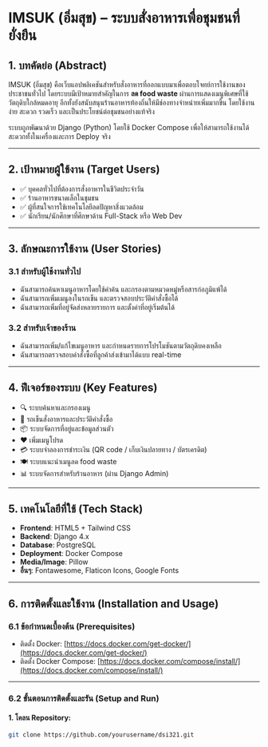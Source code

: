 # IMSUK (อิ่มสุข) – ระบบสั่งอาหารเพื่อชุมชนที่ยั่งยืน

## 1. บทคัดย่อ (Abstract)

IMSUK (อิ่มสุข) คือเว็บแอปพลิเคชันสำหรับสั่งอาหารที่ออกแบบมาเพื่อตอบโจทย์การใช้งานของประชาชนทั่วไป โดยระบบมีเป้าหมายสำคัญในการ **ลด food waste** ผ่านการแสดงเมนูพิเศษที่ใช้วัตถุดิบใกล้หมดอายุ อีกทั้งยังสนับสนุนร้านอาหารท้องถิ่นให้มีช่องทางจำหน่ายเพิ่มมากขึ้น โดยใช้งานง่าย สะดวก รวดเร็ว และเป็นประโยชน์ต่อชุมชนอย่างแท้จริง

ระบบถูกพัฒนาด้วย Django (Python) โดยใช้ Docker Compose เพื่อให้สามารถใช้งานได้สะดวกทั้งในเครื่องและการ Deploy จริง

---

## 2. เป้าหมายผู้ใช้งาน (Target Users)

- ✅ บุคคลทั่วไปที่ต้องการสั่งอาหารในชีวิตประจำวัน
- ✅ ร้านอาหารขนาดเล็กในชุมชน
- ✅ ผู้ที่สนใจการใช้เทคโนโลยีลดปัญหาสิ่งแวดล้อม
- ✅ นักเรียน/นักศึกษาที่ศึกษาด้าน Full-Stack หรือ Web Dev

---

## 3. ลักษณะการใช้งาน (User Stories)

### 3.1 สำหรับผู้ใช้งานทั่วไป

- ฉันสามารถค้นหาเมนูอาหารโดยใช้คำค้น และกรองตามหมวดหมู่หรือสารก่อภูมิแพ้ได้
- ฉันสามารถเพิ่มเมนูลงในรถเข็น และตรวจสอบประวัติคำสั่งซื้อได้
- ฉันสามารถเพิ่มที่อยู่จัดส่งหลายรายการ และตั้งค่าที่อยู่เริ่มต้นได้

### 3.2 สำหรับเจ้าของร้าน

- ฉันสามารถเพิ่ม/แก้ไขเมนูอาหาร และกำหนดรายการโปรโมชันตามวัตถุดิบคงเหลือ
- ฉันสามารถตรวจสอบคำสั่งซื้อที่ลูกค้าส่งเข้ามาได้แบบ real-time

---

## 4. ฟีเจอร์ของระบบ (Key Features)

- 🔍 ระบบค้นหาและกรองเมนู
- 🛒 รถเข็นสั่งอาหารและประวัติคำสั่งซื้อ
- 📦 ระบบจัดการที่อยู่และข้อมูลส่วนตัว
- ❤️ เพิ่มเมนูโปรด
- 💳 ระบบจำลองการชำระเงิน (QR code / เก็บเงินปลายทาง / บัตรเครดิต)
- 🍽️ ระบบแนะนำเมนูลด food waste
- 📊 ระบบจัดการสำหรับร้านอาหาร (ผ่าน Django Admin)

---

## 5. เทคโนโลยีที่ใช้ (Tech Stack)

- **Frontend**: HTML5 + Tailwind CSS
- **Backend**: Django 4.x
- **Database**: PostgreSQL
- **Deployment**: Docker Compose
- **Media/Image**: Pillow
- **อื่นๆ**: Fontawesome, Flaticon Icons, Google Fonts

---

## 6. การติดตั้งและใช้งาน (Installation and Usage)

### 6.1 ข้อกำหนดเบื้องต้น (Prerequisites)

- ติดตั้ง Docker: [https://docs.docker.com/get-docker/](https://docs.docker.com/get-docker/)
- ติดตั้ง Docker Compose: [https://docs.docker.com/compose/install/](https://docs.docker.com/compose/install/)

---

### 6.2 ขั้นตอนการติดตั้งและรัน (Setup and Run)

#### 1. โคลน Repository:

```bash
git clone https://github.com/yourusername/dsi321.git

